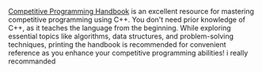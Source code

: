 [Competitive Programming Handbook](https://cses.fi/book.pdf) is an excellent resource for mastering competitive programming using C++. You don't need prior knowledge of C++, as it teaches the language from the beginning. While exploring essential topics like algorithms, data structures, and problem-solving techniques, printing the handbook is recommended for convenient reference as you enhance your competitive programming abilities!
i really recommanded 
